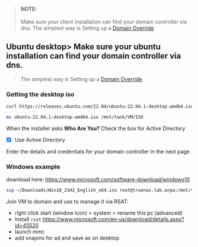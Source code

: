 > #### NOTE:
> Make sure your client installation can find your domain controller via dns. 
> The simplest way is Setting up a [Domain Override](../../pfsense#active-directory)

## Ubuntu desktop> Make sure your ubuntu installation can find your domain controller via dns. 
> The simplest way is Setting up a [Domain Override](../../pfsense#active-directory)
### Getting the desktop iso
```bash
curl https://releases.ubuntu.com/22.04/ubuntu-22.04.1-desktop-amd64.iso -o ubuntu-22.04.1-desktop-amd64.iso
```
```bash
mv ubuntu-22.04.1-desktop-amd64.iso /mnt/tank/VM/ISO
```

When the installer asks **Who Are You?** Check the box for Active Directory 

- [x] Use Active Directory

Enter the details and credentials for your domain controller in the next page

### Windows example
download here:
https://www.microsoft.com/software-download/windows10

```bash
scp ~/Downloads/Win10_21H2_English_x64.iso root@truenas.lab.arpa:/mnt/tank/VM/ISO
```

Join VM to domain and use to manage it via RSAT:

- right click start (window icon) > system > rename this pc (advanced)
- Install `rsat` https://www.microsoft.com/en-us/download/details.aspx?id=45520
- launch mmc
- add snapins for ad and save as on desktop

